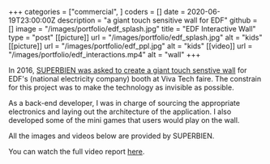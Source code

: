 +++
categories = ["commercial", ]
coders = []
date = 2020-06-19T23:00:00Z
description = "a giant touch sensitive wall for EDF"
github = []
image = "/images/portfolio/edf_splash.jpg"
title = "EDF Interactive Wall"
type = "post"
[[picture]]
url = "/images/portfolio/edf_splash.jpg"
alt = "kids"
[[picture]]
url = "/images/portfolio/edf_ppl.jpg"
alt = "kids"
[[video]]
url = "/images/portfolio/edf_interactions.mp4"
alt = "wall"
+++

In 2016, [SUPERBIEN was asked to create a giant touch senstive wall](https://www.superbien.studio/work/edf-viva-technology) for EDF's (national electricity company) booth at Viva Tech faire. The constrain for this project was to make the technology as invisible as possible. 

As a back-end developer, I was in charge of sourcing the appropriate electronics and laying out the architecture of the application. I also developed some of the mini games that users would play on the wall.

All the images and videos below are provided by SUPERBIEN.

You can watch the full video report [here](https://vimeo.com/289504396).